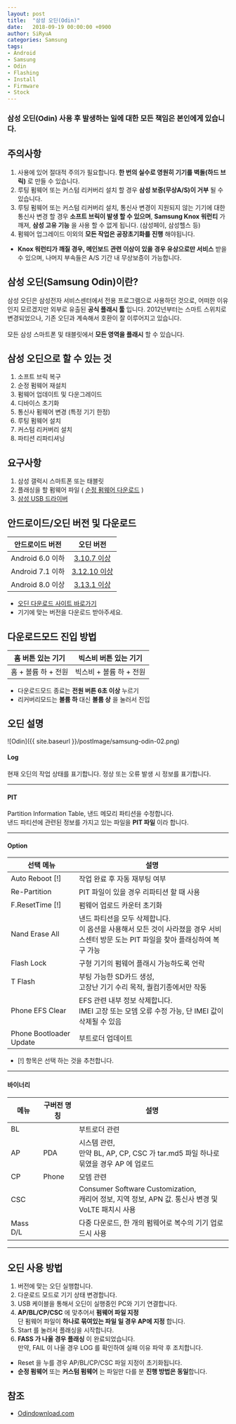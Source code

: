 ```yaml
---
layout: post
title:  "삼성 오딘(Odin)"
date:   2018-09-19 00:00:00 +0900
author: SiRyuA
categories: Samsung
tags:
- Android
- Samsung
- Odin
- Flashing
- Install
- Firmware
- Stock
---
```


### **삼성 오딘(Odin)** 사용 후 발생하는 일에 대한 모든 책임은 본인에게 있습니다.


## 주의사항

1. 사용에 있어 절대적 주의가 필요합니다. **한 번의 실수로 영원히 기기를 벽돌(하드 브릭)** 로 만들 수 있습니다.
2. 루팅 펌웨어 또는 커스텀 리커버리 설치 할 경우 **삼성 보증(무상A/S)이 거부** 될 수 있습니다.
3. 루팅 펌웨어 또는 커스텀 리커버리 설치, 통신사 변경이 지원되지 않는 기기에 대한 통신사 변경 할 경우 **소프트 브릭이 발생 할 수 있으며**, **Samsung Knox 워런티** 가 깨져, **삼성 고유 기능** 을 사용 할 수 없게 됩니다. (삼성페이, 삼성헬스 등)
4. 펌웨어 업그레이드 이외의 **모든 작업은 공장초기화를 진행** 해야됩니다.

* **Knox 워런티가 깨질 경우, 메인보드 관련 이상이 있을 경우 유상으로만 서비스** 받을 수 있으며, 나머지 부속들은 A/S 기간 내 무상보증이 가능합니다.


## 삼성 오딘(Samsung Odin)이란?

삼성 오딘은 삼성전자 서비스센터에서 전용 프로그램으로 사용하던 것으로, 어떠한 이유인지 모르겠지만 외부로 유출된 **공식 플래시 툴** 입니다. 2012년부터는 스마트 스위치로 변경되었으나, 기존 오딘과 계속해서 호환이 잘 이루어지고 있습니다.
<br /><br />
모든 삼성 스마트폰 및 태블릿에서 **모든 영역을 플래시** 할 수 있습니다.


## 삼성 오딘으로 할 수 있는 것

1. 소프트 브릭 복구
2. 순정 펌웨어 재설치
3. 펌웨어 업데이트 및 다운그레이드
4. 디바이스 초기화
5. 통신사 펌웨어 변경 (특정 기기 한정)
6. 루팅 펌웨어 설치
7. 커스텀 리커버리 설치
8. 파티션 리파티셔닝


## 요구사항

1. 삼성 갤럭시 스마트폰 또는 태블릿
2. 플래싱을 할 펌웨어 파일 ( [순정 펌웨어 다운로드](/samsung/samsung-stock-firmware.html) )
3. [삼성 USB 드라이버](http://downloadcenter.samsung.com/content/SW/201705/20170525145021007/SAMSUNG_USB_Driver_for_Mobile_Phones.exe)


## 안드로이드/오딘 버전 및 다운로드

| 안드로이드 버전  | 오딘 버전    |
|:---------------:|:------------:|
| Android 6.0 이하 | [3.10.7 이상](https://odindownload.com/download/Odin3_v3.10.7.zip)  |
| Android 7.1 이하 | [3.12.10 이상](https://odindownload.com/download/Odin3_v3.12.3.zip) |
| Android 8.0 이상 | [3.13.1 이상](https://odindownload.com/download/Odin3_v3.13.1.zip)  |

* [오딘 다운로드 사이트 바로가기](https://odindownload.com/)
* 기기에 맞는 버전을 다운로드 받아주세요.


## 다운로드모드 진입 방법

|  홈 버튼 있는 기기  |  빅스비 버튼 있는 기기  |
|:-------------------:|:-----------------------:|
| 홈 + 볼륨 하 + 전원 | 빅스비 + 볼륨 하 + 전원 |

* 다운로드모드 종료는 **전원 버튼 6초 이상** 누르기
* 리커버리모드는 **볼륨 하** 대신 **볼륨 상** 을 눌러서 진입


## 오딘 설명

![Odin]({{ site.baseurl }}/postImage/samsung-odin-02.png)

#### Log

현재 오딘의 작업 상태를 표기합니다. 정상 또는 오류 발생 시 정보를 표기합니다.


---

#### PIT
Partition Information Table, 낸드 메모리 파티션을 수정합니다.<br />
낸드 파티션에 관련된 정보를 가지고 있는 파일을 **PIT 파일** 이라 합니다.


---

#### Option

| 선택 메뉴               | 설명                                                                                                                                               |
|-------------------------|----------------------------------------------------------------------------------------------------------------------------------------------------|
| Auto Reboot [!]         | 작업 완료 후 자동 재부팅 여부                                                                                                                      |
| Re-Partition            | PIT 파일이 있을 경우 리파티션 할 때 사용                                                                                                           |
| F.ResetTime [!]         | 펌웨어 업로드 카운터 초기화                                                                                                                        |
| Nand Erase All          | 낸드 파티션을 모두 삭제합니다.<br />이 옵션을 사용해서 모든 것이 사라졌을 경우 서비스센터 방문 도는 PIT 파일을 찾아 플래싱하여 복구 가능                 |
| Flash Lock              | 구형 기기의 펌웨어 플래시 가능하도록 언락                                                                                                          |
| T Flash                 | 부팅 가능한 SD카드 생성,<br />고장난 기기 수리 목적, 퀄컴기종에서만 작동                                                                            |
| Phone EFS Clear         | EFS 관련 내부 정보 삭제합니다.<br />IMEI 고장 또는 모뎀 오류 수정 가능, 단 IMEI 값이 삭제될 수 있음                                                   |
| Phone Bootloader Update | 부트로더 업데이트                                                                                                                                  |

* [!] 항목은 선택 하는 것을 추천합니다.

---


#### 바이너리

| 메뉴     | 구버전 명칭 | 설명                                                                                             |
|----------|-------------|--------------------------------------------------------------------------------------------------|
| BL       |             | 부트로더 관련                                                                                    |
| AP       | PDA         | 시스템 관련,<br/> 만약 BL, AP, CP, CSC 가 tar.md5 파일 하나로 묶였을 경우 AP 에 업로드              |
| CP       | Phone       | 모뎀 관련                                                                                        |
| CSC      |             | Consumer Software Customization,<br />캐리어 정보, 지역 정보, APN 값. 통신사 변경 및 VoLTE 패치시 사용 |
| Mass D/L |             | 다중 다운로드, 한 개의 펌웨어로 복수의 기기 업로드시 사용                                        |


---

## 오딘 사용 방법
1. 버전에 맞는 오딘 실행합니다.
2. 다운로드 모드로 기기 상태 변경합니다.
3. USB 케이블을 통해서 오딘이 실행중인 PC와 기기 연결합니다.
4. **AP/BL/CP/CSC** 에 맞추어서 **펌웨어 파일 지정**<br />단 펌웨어 파일이 **하나로 묶여있는 파일 일 경우 AP에 지정** 합니다.
5. Start 를 눌러서 플래싱을 시작합니다.
6. **FASS 가 나올 경우 플래싱** 이 완료되었습니다.<br />만약, FAIL 이 나올 경우 LOG 를 확인하여 실패 이유 파악 후 조치합니다.


* Reset 을 누를 경우 AP/BL/CP/CSC 파일 지정이 초기화됩니다.
* **순정 펌웨어** 또는 **커스텀 펌웨어** 는 파일만 다를 분 **진행 방법은 동일**합니다.


## 참조
* [Odindownload.com](https://odindownload.com/)

